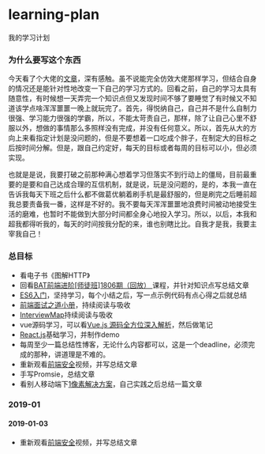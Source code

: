 # learning-plan
我的学习计划

### 为什么要写这个东西
今天看了个大佬的[文章](https://juejin.im/post/5c2d6fb46fb9a049cd54504e)，深有感触。虽不说能完全仿效大佬那样学习，但结合自身的情况还是能针对性地改变一下自己的学习方式的。回看之前，自己的学习太具有随意性，有时候想一天弄完一个知识点但又发现时间不够了要睡觉了有时候又不知道该学点啥浑浑噩噩一晚上就玩完了。首先，得悦纳自己，自己并不是什么自制力很强、学习能力很强的学霸，所以，不能太苛责自己，那样，除了让自己心里不舒服以外，想做的事情那么多照样没有完成，并没有任何意义。所以，首先从大的方向上来看指定计划是没问题的，但是不要想着一口吃成个胖子，在制定大的目标之后按时间分解。但是，跟自己约定好，每天的目标或者每周的目标可以小，但必须实现。

也就是是说，我要打破之前那种满心想着学习但落实不到行动上的僵局，目前最重要的是要和自己达成合理的互信机制，就是说，玩是没问题的，是的，本我一直在告诉我每天下班之后什么都不做葛优躺着刷手机是最舒服的，但是刷完之后睡前超我总要责备我一番，这样是不好的。我不要每天浑浑噩噩地浪费时间被动地接受生活的磨难，也暂时不能做到大部分时间都全身心地投入学习。所以，以后，本我和超我都得听我的，每天的时间按我分配的来，谁也别瞎比比。自我才是我，我要主宰我自己！

### 总目标
- 看电子书《图解HTTP》
- 回看[BAT前端进阶[师徒班]1806期（回放） ](http://www.zhenchuanx.com/my/course/69)课程，并针对知识点写总结文章
- [ES6入门](http://es6.ruanyifeng.com/)，坚持学习，每个小结之后，写一点示例代码有点心得之后就总结
- [前端面试之道小册](https://juejin.im/book/5bdc715fe51d454e755f75ef/section/5bdc71fbf265da6128599324)，持续阅读与吸收
- [InterviewMap](https://yuchengkai.cn/docs/zh/)持续阅读与吸收
- vue源码学习，可以看[Vue.js 源码全方位深入解析](https://pan.baidu.com/disk/home?#/all?vmode=list&path=%2F%E5%89%8D%E7%AB%AF%E5%AD%A6%E4%B9%A0%E8%B5%84%E6%96%99%2FA-Vue.js%2FVue.js%20%E6%BA%90%E7%A0%81%E5%85%A8%E6%96%B9%E4%BD%8D%E6%B7%B1%E5%85%A5%E8%A7%A3%E6%9E%90)，然后做笔记
- [React.js](https://www.reactjscn.com/)基础学习，并制作demo
- 每周至少一篇总结性博客，无论什么内容都可以，这是一个deadline，必须完成的那种，讲道理是不难的。
- 重新观看[前端安全](http://www.zhenchuanx.com/open/course/39)视频，并写总结文章
- 手写Promsie，总结文章
- 看别人移动端下[1像素解决方案](https://juejin.im/entry/584e427361ff4b006cd22c7c)，自己实践之后总结一篇文章

 ### 2019-01
 #### 2019-01-03
 - 重新观看[前端安全](http://www.zhenchuanx.com/open/course/39)视频，并写总结文章
 


